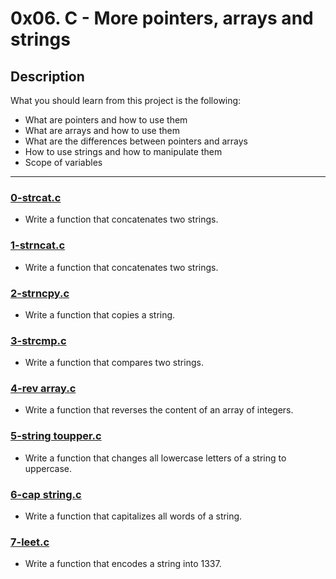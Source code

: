 # 0x06. C - More pointers, arrays and strings

## Description
What you should learn from this project is the following:

* What are pointers and how to use them
* What are arrays and how to use them
* What are the differences between pointers and arrays
* How to use strings and how to manipulate them
* Scope of variables


---

### [0-strcat.c](./0-strcat.c)
* Write a function that concatenates two strings.

### [1-strncat.c](./1-strncat.c)
* Write a function that concatenates two strings.

### [2-strncpy.c](./2-strncpy.c)
* Write a function that copies a string.

### [3-strcmp.c](./3-strcmp.c)
* Write a function that compares two strings.

### [4-rev array.c](./4-rev_array.c)
* Write a function that reverses the content of an array of integers.

### [5-string toupper.c](./5-string_toupper.c)
* Write a function that changes all lowercase letters of a string to uppercase.

### [6-cap string.c](./6-cap_string.c)
* Write a function that capitalizes all words of a string.

### [7-leet.c](./7-leet.c)
* Write a function that encodes a string into 1337.
